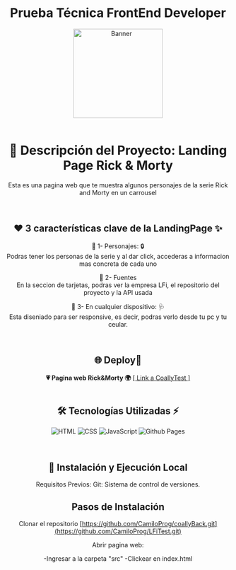 <h1 align="center"> Prueba Técnica FrontEnd Developer  </h1>
 
  <!-- PROJECT LOGO -->
  <div align='center'>
    <a href="https://hackaton-no-country.vercel.app/" target="_blank">
      <img src="https://cdn.prod.website-files.com/6401fa36143dd725acd1e200/6401fe13b47a1de1351f9bd6_logo.svg" alt="Banner" width="full" height="202">
    </a>
  </div> 

<br>
<h1 align='center'>📑 Descripción del Proyecto: Landing Page Rick & Morty </h1>

<div align="center">
  <p>
    Esta es una pagina web que te muestra algunos personajes de la serie Rick and Morty en un carrousel
  </p>
</div>

<br>

<div align='center'>
  <h2>❤ 3 características clave de la LandingPage ✨</h2>
</div>

<div align='center'>
    <p>
      🔸 1- Personajes: 🔒 <br>
      Podras tener los personas de la serie y al dar click, accederas a informacion mas concreta de cada uno
    </p>
 <p>
       🔸 2- Fuentes <br> 
       En la seccion de tarjetas, podras ver la empresa LFi, el repositorio del proyecto y la API usada
 </p>
 <p>
      🔸 3- En cualquier dispositivo: 🩺 <br> 
         Esta diseniado para ser responsive, es decir, podras verlo desde tu pc y tu ceular.    
 </p>
      </p>
</div>



<br>
<div align='center'>
  <h2>🌐 Deploy🌟</h2>
</div>
<div align='center'>
  <b>💗 Pagina web Rick&Morty 🌍</b>
    <a href="https://coallytest.netlify.app/">[ Link a CoallyTest ]</a>
</div>

<br>


<div align='center'>
  <h2>🛠️ Tecnologías Utilizadas ⚡</h2>


![HTML](https://img.shields.io/badge/HTML5-E34F26?style=for-the-badge&logo=html5&logoColor=white) 
![CSS](https://img.shields.io/badge/CSS3-1572B6?style=for-the-badge&logo=css3&logoColor=white)
![JavaScript](https://img.shields.io/badge/javascript-%23323330.svg?style=for-the-badge&logo=javascript&logoColor=%23F7DF1E)
![Github Pages](https://img.shields.io/badge/github%20pages-121013?style=for-the-badge&logo=github&logoColor=white)

  </div>



<br>

<div align='center'>
  <h2>🚀 Instalación y Ejecución Local</h2>

Requisitos Previos:
Git: Sistema de control de versiones.
</div>

<div align='center'>
  <h2>Pasos de Instalación</h2>

Clonar el repositorio
[https://github.com/CamiloProg/coallyBack.git](https://github.com/CamiloProg/LFiTest.git)


Abrir pagina web:

-Ingresar a la carpeta "src"
-Clickear en index.html
</div>
